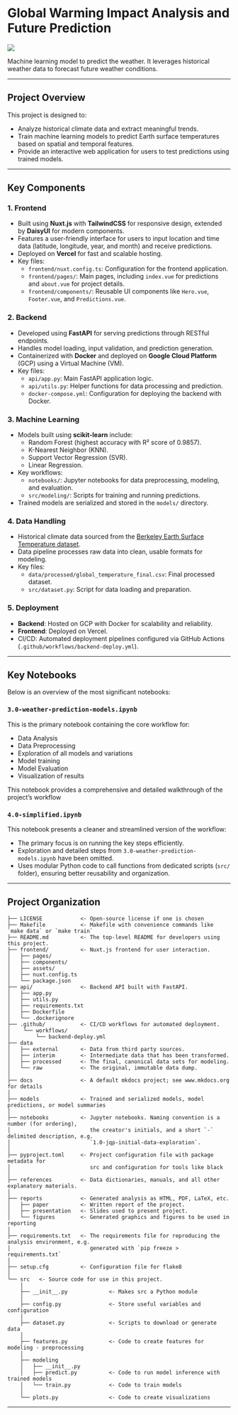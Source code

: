 # Global Warming Impact Analysis and Future Prediction

<a target="_blank" href="https://cookiecutter-data-science.drivendata.org/">
    <img src="https://img.shields.io/badge/CCDS-Project%20template-328F97?logo=cookiecutter" />
</a>

Machine learning model to predict the weather. It leverages historical weather data to forecast future weather conditions.

---

## Project Overview

This project is designed to:

- Analyze historical climate data and extract meaningful trends.
- Train machine learning models to predict Earth surface temperatures based on spatial and temporal features.
- Provide an interactive web application for users to test predictions using trained models.

---

## Key Components

### **1. Frontend**

- Built using **Nuxt.js** with **TailwindCSS** for responsive design, extended by **DaisyUI** for modern components.
- Features a user-friendly interface for users to input location and time data (latitude, longitude, year, and month) and receive predictions.
- Deployed on **Vercel** for fast and scalable hosting.
- Key files:
  - `frontend/nuxt.config.ts`: Configuration for the frontend application.
  - `frontend/pages/`: Main pages, including `index.vue` for predictions and `about.vue` for project details.
  - `frontend/components/`: Reusable UI components like `Hero.vue`, `Footer.vue`, and `Predictions.vue`.

### **2. Backend**

- Developed using **FastAPI** for serving predictions through RESTful endpoints.
- Handles model loading, input validation, and prediction generation.
- Containerized with **Docker** and deployed on **Google Cloud Platform** (GCP) using a Virtual Machine (VM).
- Key files:
  - `api/app.py`: Main FastAPI application logic.
  - `api/utils.py`: Helper functions for data processing and prediction.
  - `docker-compose.yml`: Configuration for deploying the backend with Docker.

### **3. Machine Learning**

- Models built using **scikit-learn** include:
  - Random Forest (highest accuracy with R² score of 0.9857).
  - K-Nearest Neighbor (KNN).
  - Support Vector Regression (SVR).
  - Linear Regression.
- Key workflows:
  - `notebooks/`: Jupyter notebooks for data preprocessing, modeling, and evaluation.
  - `src/modeling/`: Scripts for training and running predictions.
- Trained models are serialized and stored in the `models/` directory.

### **4. Data Handling**

- Historical climate data sourced from the [Berkeley Earth Surface Temperature dataset](https://berkeleyearth.org/data/).
- Data pipeline processes raw data into clean, usable formats for modeling.
- Key files:
  - `data/processed/global_temperature_final.csv`: Final processed dataset.
  - `src/dataset.py`: Script for data loading and preparation.

### **5. Deployment**

- **Backend**: Hosted on GCP with Docker for scalability and reliability.
- **Frontend**: Deployed on Vercel.
- CI/CD: Automated deployment pipelines configured via GitHub Actions (`.github/workflows/backend-deploy.yml`).

---

## Key Notebooks

Below is an overview of the most significant notebooks:

### **`3.0-weather-prediction-models.ipynb`**

This is the primary notebook containing the core workflow for:

- Data Analysis
- Data Preprocessing
- Exploration of all models and variations
- Model training
- Model Evaluation
- Visualization of results

This notebook provides a comprehensive and detailed walkthrough of the project’s workflow

### **`4.0-simplified.ipynb`**

This notebook presents a cleaner and streamlined version of the workflow:

- The primary focus is on running the key steps efficiently.
- Exploration and detailed steps from `3.0-weather-prediction-models.ipynb` have been omitted.
- Uses modular Python code to call functions from dedicated scripts (`src/` folder), ensuring better reusability and organization.

---

## Project Organization

```
├── LICENSE            <- Open-source license if one is chosen
├── Makefile           <- Makefile with convenience commands like `make data` or `make train`
├── README.md          <- The top-level README for developers using this project.
├── frontend/          <- Nuxt.js frontend for user interaction.
│   ├── pages/
│   ├── components/
│   ├── assets/
│   ├── nuxt.config.ts
│   └── package.json
├── api/               <- Backend API built with FastAPI.
│   ├── app.py
│   ├── utils.py
│   ├── requirements.txt
│   ├── Dockerfile
│   └── .dockerignore
├── .github/           <- CI/CD workflows for automated deployment.
│    └── workflows/
│        └── backend-deploy.yml
├── data
│   ├── external       <- Data from third party sources.
│   ├── interim        <- Intermediate data that has been transformed.
│   ├── processed      <- The final, canonical data sets for modeling.
│   └── raw            <- The original, immutable data dump.
│
├── docs               <- A default mkdocs project; see www.mkdocs.org for details
│
├── models             <- Trained and serialized models, model predictions, or model summaries
│
├── notebooks          <- Jupyter notebooks. Naming convention is a number (for ordering),
│                         the creator's initials, and a short `-` delimited description, e.g.
│                         `1.0-jqp-initial-data-exploration`.
│
├── pyproject.toml     <- Project configuration file with package metadata for
│                         src and configuration for tools like black
│
├── references         <- Data dictionaries, manuals, and all other explanatory materials.
│
├── reports            <- Generated analysis as HTML, PDF, LaTeX, etc.
│   ├── paper          <- Written report of the project.
│   ├── presentation   <- Slides used to present project.
│   └── figures        <- Generated graphics and figures to be used in reporting
│
├── requirements.txt   <- The requirements file for reproducing the analysis environment, e.g.
│                         generated with `pip freeze > requirements.txt`
│
├── setup.cfg          <- Configuration file for flake8
│
└── src   <- Source code for use in this project.
    │
    ├── __init__.py             <- Makes src a Python module
    │
    ├── config.py               <- Store useful variables and configuration
    │
    ├── dataset.py              <- Scripts to download or generate data
    │
    ├── features.py             <- Code to create features for modeling - preprocessing
    │
    ├── modeling
    │   ├── __init__.py
    │   ├── predict.py          <- Code to run model inference with trained models
    │   └── train.py            <- Code to train models
    │
    └── plots.py                <- Code to create visualizations
```

---
